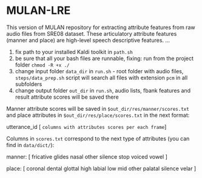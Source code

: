 # MULAN-LRE
This version of MULAN repository for extracting attribute features from raw audio files from SRE08 dataset. 
These articulatory attribute features (manner and place) are high-level speech descriptive features.
...

1. fix path to your installed Kaldi toolkit in `path.sh`
2. be sure that all your bash files are runnable, fixing: run from the project folder `chmod -R +x ./`
3. change input folder `data_dir` in `run.sh` - root folder with audio files, `steps/data_prep.sh` script will search all files with extension `pcm` in all subfolders
4. change output folder `out_dir` in `run.sh`, audio lists, fbank features and result attribute scores will be saved there

Manner attribute scores will be saved in `$out_dir/res/manner/scores.txt` and place attributes in `$out_dir/res/place/scores.txt` in the next format:

utterance_id [ `columns with attributes scores per each frame`]

Columns in `scores.txt` correspond to the next type of attributes (you can find in `data/dict/`): 

manner: [ fricative glides nasal other silence stop voiced vowel ]

place: [ coronal dental glottal high labial low mid other palatal silence velar ]
